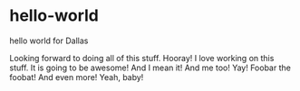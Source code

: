 # hello-world
hello world for Dallas

Looking forward to doing all of this stuff. Hooray!
I love working on this stuff. It is going to be awesome!
And I mean it!
And me too!
Yay!
Foobar the foobat!
And even more!
Yeah, baby!
